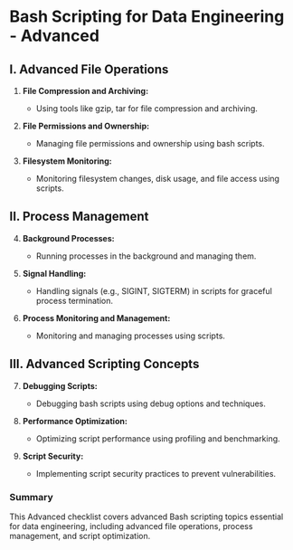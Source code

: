 # Bash Scripting for Data Engineering - Advanced

## I. Advanced File Operations

1. **File Compression and Archiving:**
   - Using tools like gzip, tar for file compression and archiving.

2. **File Permissions and Ownership:**
   - Managing file permissions and ownership using bash scripts.

3. **Filesystem Monitoring:**
   - Monitoring filesystem changes, disk usage, and file access using scripts.

## II. Process Management

4. **Background Processes:**
   - Running processes in the background and managing them.

5. **Signal Handling:**
   - Handling signals (e.g., SIGINT, SIGTERM) in scripts for graceful process termination.

6. **Process Monitoring and Management:**
   - Monitoring and managing processes using scripts.

## III. Advanced Scripting Concepts

7. **Debugging Scripts:**
   - Debugging bash scripts using debug options and techniques.

8. **Performance Optimization:**
   - Optimizing script performance using profiling and benchmarking.

9. **Script Security:**
    - Implementing script security practices to prevent vulnerabilities.

### Summary

This Advanced checklist covers advanced Bash scripting topics essential for data engineering, including advanced file operations, process management, and script optimization.
